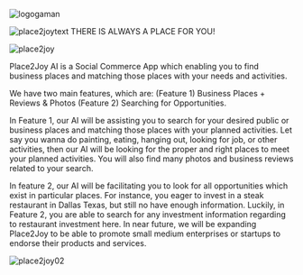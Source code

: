 ![logogaman](https://github.com/fickya1987/Gaman-Place2Joy-with-Gemini-TruLens/assets/89722540/707efe5f-9f88-4612-b16b-33defce94e92)

![place2joytext](https://github.com/fickya1987/Gaman-Place2Joy-with-Gemini-TruLens/assets/89722540/062f2294-37bc-4bad-a05f-33327b05ad92)
THERE IS ALWAYS A PLACE FOR YOU!

![place2joy](https://github.com/fickya1987/Gaman-Place2Joy-with-Gemini-TruLens/assets/89722540/f25da6f7-4d03-4ed6-b3b1-b65a815922e5)

Place2Joy AI is a Social Commerce App which enabling you to find business places and matching those places with your needs and activities. 

We have two main features, which are: (Feature 1) Business Places + Reviews & Photos (Feature 2) Searching for Opportunities. 

In Feature 1, our AI will be assisting you to search for your desired public or business places and matching those places with your planned activities. Let say you wanna do painting, eating, hanging out, looking for job, or other activities, then our AI will be looking for the proper and right places to meet your planned activities. You will also find many photos and business reviews related to your search. 

In feature 2, our AI will be facilitating you to look for all opportunities which exist in particular places. For instance, you eager to invest in a steak restaurant in Dallas Texas, but still no have enough information. Luckily, in Feature 2, you are able to search for any investment information regarding to restaurant investment here. In near future, we will be expanding Place2Joy to be able to promote small medium enterprises or startups to endorse their products and services.

![place2joy02](https://github.com/fickya1987/Gaman-Place2Joy-with-Gemini-TruLens/assets/89722540/9baa583e-1048-4062-967e-13746f443da4)


